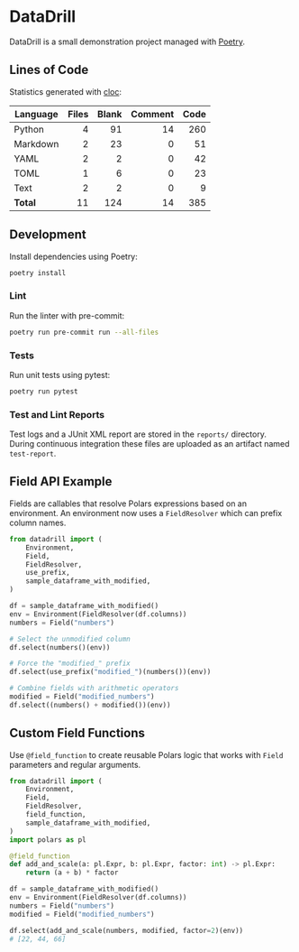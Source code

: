 # DataDrill

DataDrill is a small demonstration project managed with [Poetry](https://python-poetry.org/).

## Lines of Code

Statistics generated with [cloc](https://github.com/AlDanial/cloc):

| Language | Files | Blank | Comment | Code |
|----------|------:|------:|--------:|-----:|
| Python   | 4 | 91 | 14 | 260 |
| Markdown | 2 | 23 | 0 | 51 |
| YAML     | 2 | 2 | 0 | 42 |
| TOML     | 1 | 6 | 0 | 23 |
| Text     | 2 | 2 | 0 | 9 |
| **Total** | 11 | 124 | 14 | 385 |

## Development

Install dependencies using Poetry:

```bash
poetry install
```

### Lint

Run the linter with pre-commit:

```bash
poetry run pre-commit run --all-files
```

### Tests

Run unit tests using pytest:

```bash
poetry run pytest
```

### Test and Lint Reports

Test logs and a JUnit XML report are stored in the `reports/` directory.
During continuous integration these files are uploaded as an artifact named
`test-report`.


## Field API Example

Fields are callables that resolve Polars expressions based on an environment.
An environment now uses a `FieldResolver` which can prefix column names.

```python
from datadrill import (
    Environment,
    Field,
    FieldResolver,
    use_prefix,
    sample_dataframe_with_modified,
)

df = sample_dataframe_with_modified()
env = Environment(FieldResolver(df.columns))
numbers = Field("numbers")

# Select the unmodified column
df.select(numbers()(env))

# Force the "modified_" prefix
df.select(use_prefix("modified_")(numbers())(env))

# Combine fields with arithmetic operators
modified = Field("modified_numbers")
df.select((numbers() + modified())(env))
```

## Custom Field Functions

Use ``@field_function`` to create reusable Polars logic that works with
``Field`` parameters and regular arguments.

```python
from datadrill import (
    Environment,
    Field,
    FieldResolver,
    field_function,
    sample_dataframe_with_modified,
)
import polars as pl

@field_function
def add_and_scale(a: pl.Expr, b: pl.Expr, factor: int) -> pl.Expr:
    return (a + b) * factor

df = sample_dataframe_with_modified()
env = Environment(FieldResolver(df.columns))
numbers = Field("numbers")
modified = Field("modified_numbers")

df.select(add_and_scale(numbers, modified, factor=2)(env))
# [22, 44, 66]
```

